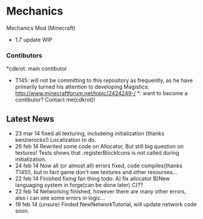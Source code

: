 # Mechanics
Mechanics Mod (Minecraft)
* 1.7 update WIP

### Contibutors
*cdkrot: main contibutor
* T145: will not be committing to this repository as frequently, as he have primarily turned his attention to developing Magistics: http://www.minecraftforum.net/topic/2424249-/
*: want to become a contibutor? Contact me(cdkrot)!

## Latest News
* 23 mar 14 fixed all texturing, includeing initialization (thanks kenzierocks!) Localization to do.
* 26 feb 14 Rewrited some code on Allocator, But still big question on textures! Tests shows that .registerBlockIcons is not called during initialization.
* 24 feb 14 Now all (or almost all) errors fixed, code compiles(thanks T145!), but in fact game don't see textures and other resourses...
* 22 feb 14 Finished fixing fan thing todo: A) fix allocator B)New languaging system in forge(can be done later) C)??
* 22 feb 14 Networking finished, however there are many other errors, also i can see some errors in logic... 
* 19 feb 14 (unsure) Finded NewNetworkTutorial, will update network code soon.
